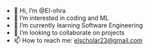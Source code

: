 - 👋 Hi, I’m @El-ohra
- 👀 I’m interested in coding and ML
- 🌱 I’m currently learning Software Engineering
- 💞️ I’m looking to collaborate on projects
- 📫 How to reach me: elscholar23@gmail.com 

<!---
El-ohra/El-ohra is a ✨ special ✨ repository because its `README.md` (this file) appears on your GitHub profile.
You can click the Preview link to take a look at your changes.
--->
